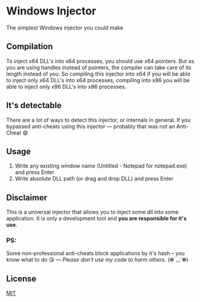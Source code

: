 ﻿# Windows Injector
The simplest Windows injector you could make
## Compilation
To inject x64 DLL's into x64 processes, you should use x64 pointers.
But as you are using handles instead of pointers, the compiler can take care of its length instead of you.
So compiling this injector into x64 if you will be able to inject only x64 DLL's into x64 processes,
compiling into x86 you will be able to inject only x86 DLL's into x86 processes.
## It's detectable
There are a lot of ways to detect this injector, or internals in general.
If you bypassed anti-cheats using this injector — probably that was not an Anti-Cheat 😄
## Usage
1) Write any existing window name (Untitled - Notepad for notepad.exe) and press Enter
2) Write absolute DLL path (or drag and drop DLL) and press Enter
## Disclaimer
This is a universal injector that allows you to inject some dll into some application.
It is only a development tool and **you are responsible for it's use**.
### PS:
Some non-professional anti-cheats block applications by it's hash – you know what to do 😘 —
*Please don't use my code to harm others*. (❁´◡`❁)
## License
[MIT](https://choosealicense.com/licenses/mit/)
